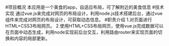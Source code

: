 # 
#项目概况
本应用是一个美食的app，自适应布局，可了解附近的美食信息
#技术实现
通过vue.js来完成对网页的布局设计，利用node.js技术搭建后台，通过vue组件来完成对网页的布局设计，可获取动态信息。
#职责介绍
1.对页面进行HTML+CSS3布局网页。
2.使用HTML+CSS布局网页，使用vue.js完成数据可以在页面中动态生成，利用node实现前后台交互，利用路由router来实现页面的切换和内容的局部更新。
